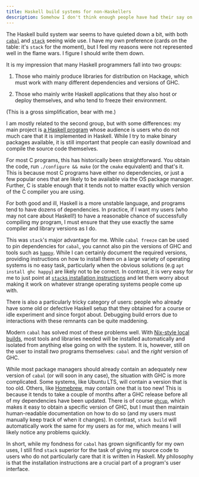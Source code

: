 ```yaml
---
title: Haskell build systems for non-Haskellers
description: Somehow I don't think enough people have had their say on this fascinating issue.
---
```


The Haskell build system war seems to have quieted down a bit, with
both [`cabal`](http://hackage.haskell.org/package/cabal-install) and
[`stack`](http://hackage.haskell.org/package/cabal-install) seeing
wide use.  I have my own preference (cards on the table: it's `stack`
for the moment), but I feel my reasons were not represented well in
the flame wars.  I figure I should write them down.

It is my impression that many Haskell programmers fall into two groups:

  1) Those who mainly produce libraries for distribution on Hackage,
     which must work with many different dependencies and versions of
     GHC.

  2) Those who mainly write Haskell applications that they also host
     or deploy themselves, and who tend to freeze their environment.

(This is a gross simplification, bear with me.)

I am mostly related to the second group, but with some differences: my
main project is [a Haskell program](https://futhark-lang.org) whose
audience is users who do not much care that it is implemented in
Haskell.  While I try to make binary packages available, it is still
important that people can easily download and compile the source code
themselves.

For most C programs, this has historically been straightforward.  You
obtain the code, run `./configure && make` (or the `cmake` equivalent)
and that's it.  This is because most C programs have either no
dependencies, or just a few popular ones that are likely to be
available via the OS package manager.  Further, C is stable enough
that it tends not to matter exactly which version of the C compiler
you are using.

For both good and ill, Haskell is a more unstable language, and
programs tend to have dozens of dependencies.  In practice, if I want
my users (who may not care about Haskell!) to have a reasonable chance
of successfully compiling my program, I must ensure that they use
exactly the same compiler and library versions as I do.

This was `stack`'s major advantage for me.  While `cabal freeze` can
be used to pin dependencies for `cabal`, you cannot also pin the
versions of GHC and tools such as
[`happy`](https://www.haskell.org/happy/).  While I can certainly
document the required versions, providing instructions on how to
install them on a large variety of operating systems is no easy task,
particularly when the obvious solutions (e.g `apt install ghc happy`)
are likely not to be correct.  In contrast, it is very easy for me to
just point at [`stack`s installation
instructions](https://docs.haskellstack.org/en/stable/README/#how-to-install)
and let them worry about making it work on whatever strange operating
systems people come up with.

There is also a particularly tricky category of users: people who
already have some old or defective Haskell setup that they obtained
for a course or idle experiment and since forgot about.  Debugging
build errors due to interactions with these remnants can be quite
maddening.

Modern `cabal` has solved most of these problems well.  With
[Nix-style local
builds](https://cabal.readthedocs.io/en/latest/nix-local-build-overview.html),
most tools and libraries needed will be installed automatically and
isolated from anything else going on with the system.  It is, however,
still on the user to install *two* programs themselves: `cabal` and
the *right* version of GHC.

While most package managers should already contain an adequately new
version of `cabal` (or will soon in any case), the situation with GHC
is more complicated.  Some systems, like Ubuntu LTS, will contain a
version that is too old.  Others, like [Homebrew](https://brew.sh),
may contain one that is too new!  This is because it tends to take a
couple of months after a GHC release before all of my dependencies
have been updated.  There is of course
[`ghcup`](https://www.haskell.org/ghcup/), which makes it easy to
obtain a specific version of GHC, but I must then maintain
human-readable documentation on how to do so (and my users must
manually keep track of when it changes).  In contrast, `stack build`
will automatically work the same for my users as for me, which means I
will likely notice any problems quickly.

In short, while my fondness for `cabal` has grown significantly for my
own uses, I still find `stack` superior for the task of giving my
source code to users who do not particularly care that it is written
in Haskell.  My philosophy is that the installation instructions are a
crucial part of a program's user interface.
